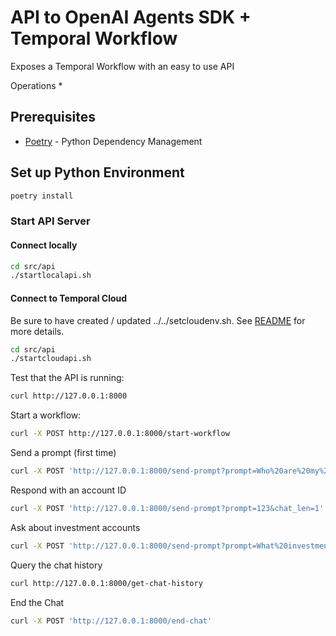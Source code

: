 # API to OpenAI Agents SDK + Temporal Workflow

Exposes a Temporal Workflow with an easy to use API

Operations
* 

## Prerequisites

* [Poetry](https://python-poetry.org/docs/) - Python Dependency Management

## Set up Python Environment
```bash
poetry install
```

### Start API Server

#### Connect locally
```bash
cd src/api
./startlocalapi.sh
```

#### Connect to Temporal Cloud
Be sure to have created / updated ../../setcloudenv.sh. See [README](../temporal_supervisor/README.md) for more details.
```bash
cd src/api
./startcloudapi.sh
```

Test that the API is running:
```bash
curl http://127.0.0.1:8000
```

Start a workflow:
```bash
curl -X POST http://127.0.0.1:8000/start-workflow
```

Send a prompt (first time)
```bash
curl -X POST 'http://127.0.0.1:8000/send-prompt?prompt=Who%20are%20my%20beneficiaries%3F&chat_len=0'
```

Respond with an account ID
```bash
curl -X POST 'http://127.0.0.1:8000/send-prompt?prompt=123&chat_len=1'
```

Ask about investment accounts
```bash
curl -X POST 'http://127.0.0.1:8000/send-prompt?prompt=What%20investment%20accounts%20do%20I%20have%3F&chat_len=2'
```

Query the chat history
```bash
curl http://127.0.0.1:8000/get-chat-history
```

End the Chat
```bash
curl -X POST 'http://127.0.0.1:8000/end-chat'
```